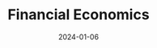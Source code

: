 ---
title: "Financial Economics"
collection: teaching
type: "Undergraduate Course"
permalink: /teaching\2024-winter-teaching-2
venue: "Dalhousie University, Department of Economics"
date: 2024-01-06
location: "Halifax, Canada"
---